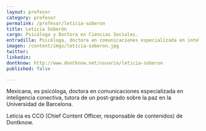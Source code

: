 ```yaml
---
layout: profesor
category: profesor
permalink: /profesor/leticia-soberon
title: Leticia Soberón
cargo: Psicóloga y Doctora en Ciencias Sociales.
entradilla: Psicóloga, doctora en comunicaciones especializada en inteligencia conectiva, tutora de un post-grado sobre la paz en la Universidad de Barcelona.
imagen: /content/imgs/leticia-soberon.jpg
twitter:
linkedin:
dontknow: http://www.dontknow.net/usuario/leticia-soberon
published: false

---
```


Mexicana, es psicóloga, doctora en comunicaciones especializada en inteligencia conectiva, tutora de un post-grado sobre la paz en la Universidad de Barcelona.

Leticia es CCO (Chief Content Officer, responsable de contenidos) de Dontknow.